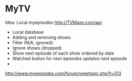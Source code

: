 # MyTV
Idea: Local myepisodes
http://TVMaze.com/api

- Local database
- Adding and removing shows
- Filter (N/A, ignored)
- Ignore shows (dropped)
- Show next episode of each show ordered by date
- Watched button for next episodes updates next episode
- 

http://www.myepisodes.com/forum/viewtopic.php?t=513
